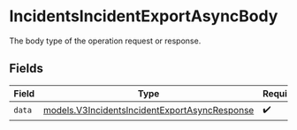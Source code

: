 # IncidentsIncidentExportAsyncBody

The body type of the operation request or response.


## Fields

| Field                                                                                                | Type                                                                                                 | Required                                                                                             | Description                                                                                          |
| ---------------------------------------------------------------------------------------------------- | ---------------------------------------------------------------------------------------------------- | ---------------------------------------------------------------------------------------------------- | ---------------------------------------------------------------------------------------------------- |
| `data`                                                                                               | [models.V3IncidentsIncidentExportAsyncResponse](../models/v3incidentsincidentexportasyncresponse.md) | :heavy_check_mark:                                                                                   | N/A                                                                                                  |